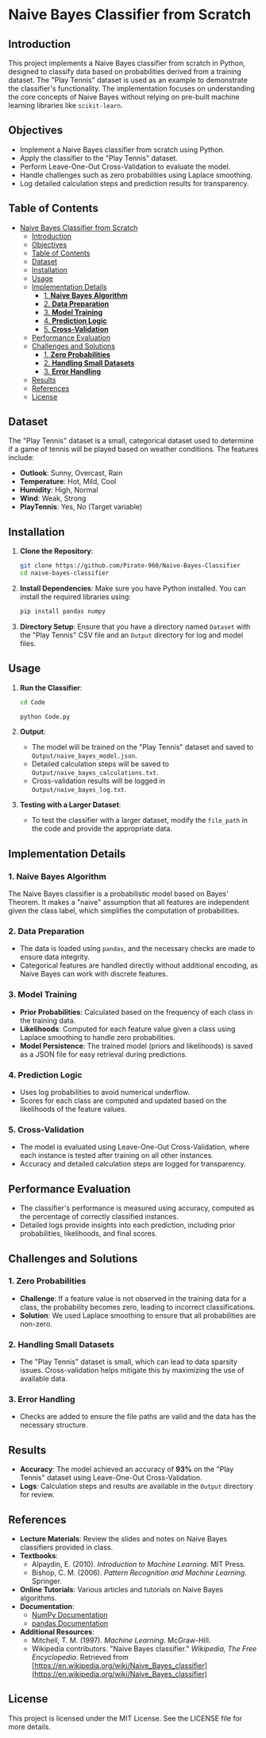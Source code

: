 # Naive Bayes Classifier from Scratch

## Introduction
This project implements a Naive Bayes classifier from scratch in Python, designed to classify data based on probabilities derived from a training dataset. The "Play Tennis" dataset is used as an example to demonstrate the classifier's functionality. The implementation focuses on understanding the core concepts of Naive Bayes without relying on pre-built machine learning libraries like `scikit-learn`.

## Objectives
- Implement a Naive Bayes classifier from scratch using Python.
- Apply the classifier to the "Play Tennis" dataset.
- Perform Leave-One-Out Cross-Validation to evaluate the model.
- Handle challenges such as zero probabilities using Laplace smoothing.
- Log detailed calculation steps and prediction results for transparency.

## Table of Contents
- [Naive Bayes Classifier from Scratch](#naive-bayes-classifier-from-scratch)
  - [Introduction](#introduction)
  - [Objectives](#objectives)
  - [Table of Contents](#table-of-contents)
  - [Dataset](#dataset)
  - [Installation](#installation)
  - [Usage](#usage)
  - [Implementation Details](#implementation-details)
    - [1. **Naive Bayes Algorithm**](#1-naive-bayes-algorithm)
    - [2. **Data Preparation**](#2-data-preparation)
    - [3. **Model Training**](#3-model-training)
    - [4. **Prediction Logic**](#4-prediction-logic)
    - [5. **Cross-Validation**](#5-cross-validation)
  - [Performance Evaluation](#performance-evaluation)
  - [Challenges and Solutions](#challenges-and-solutions)
    - [1. **Zero Probabilities**](#1-zero-probabilities)
    - [2. **Handling Small Datasets**](#2-handling-small-datasets)
    - [3. **Error Handling**](#3-error-handling)
  - [Results](#results)
  - [References](#references)
  - [License](#license)

## Dataset
The "Play Tennis" dataset is a small, categorical dataset used to determine if a game of tennis will be played based on weather conditions. The features include:
- **Outlook**: Sunny, Overcast, Rain
- **Temperature**: Hot, Mild, Cool
- **Humidity**: High, Normal
- **Wind**: Weak, Strong
- **PlayTennis**: Yes, No (Target variable)

## Installation
1. **Clone the Repository**:
   ```bash
   git clone https://github.com/Pirate-960/Naive-Bayes-Classifier
   cd naive-bayes-classifier
   ```

2. **Install Dependencies**:
   Make sure you have Python installed. You can install the required libraries using:
   ```bash
   pip install pandas numpy
   ```

3. **Directory Setup**:
   Ensure that you have a directory named `Dataset` with the "Play Tennis" CSV file and an `Output` directory for log and model files.

## Usage
1. **Run the Classifier**:
   ```bash
   cd Code
   ```
   ```bash
   python Code.py
   ```
2. **Output**:
   - The model will be trained on the "Play Tennis" dataset and saved to `Output/naive_bayes_model.json`.
   - Detailed calculation steps will be saved to `Output/naive_bayes_calculations.txt`.
   - Cross-validation results will be logged in `Output/naive_bayes_log.txt`.

3. **Testing with a Larger Dataset**:
   - To test the classifier with a larger dataset, modify the `file_path` in the code and provide the appropriate data.

## Implementation Details
### 1. **Naive Bayes Algorithm**
The Naive Bayes classifier is a probabilistic model based on Bayes' Theorem. It makes a "naive" assumption that all features are independent given the class label, which simplifies the computation of probabilities.

### 2. **Data Preparation**
- The data is loaded using `pandas`, and the necessary checks are made to ensure data integrity.
- Categorical features are handled directly without additional encoding, as Naive Bayes can work with discrete features.

### 3. **Model Training**
- **Prior Probabilities**: Calculated based on the frequency of each class in the training data.
- **Likelihoods**: Computed for each feature value given a class using Laplace smoothing to handle zero probabilities.
- **Model Persistence**: The trained model (priors and likelihoods) is saved as a JSON file for easy retrieval during predictions.

### 4. **Prediction Logic**
- Uses log probabilities to avoid numerical underflow.
- Scores for each class are computed and updated based on the likelihoods of the feature values.

### 5. **Cross-Validation**
- The model is evaluated using Leave-One-Out Cross-Validation, where each instance is tested after training on all other instances.
- Accuracy and detailed calculation steps are logged for transparency.

## Performance Evaluation
- The classifier's performance is measured using accuracy, computed as the percentage of correctly classified instances.
- Detailed logs provide insights into each prediction, including prior probabilities, likelihoods, and final scores.

## Challenges and Solutions
### 1. **Zero Probabilities**
- **Challenge**: If a feature value is not observed in the training data for a class, the probability becomes zero, leading to incorrect classifications.
- **Solution**: We used Laplace smoothing to ensure that all probabilities are non-zero.

### 2. **Handling Small Datasets**
- The "Play Tennis" dataset is small, which can lead to data sparsity issues. Cross-validation helps mitigate this by maximizing the use of available data.

### 3. **Error Handling**
- Checks are added to ensure the file paths are valid and the data has the necessary structure.

## Results
- **Accuracy**: The model achieved an accuracy of **93%** on the "Play Tennis" dataset using Leave-One-Out Cross-Validation.
- **Logs**: Calculation steps and results are available in the `Output` directory for review.

## References
- **Lecture Materials**: Review the slides and notes on Naive Bayes classifiers provided in class.
- **Textbooks**:
  - Alpaydin, E. (2010). *Introduction to Machine Learning*. MIT Press.
  - Bishop, C. M. (2006). *Pattern Recognition and Machine Learning*. Springer.
- **Online Tutorials**: Various articles and tutorials on Naive Bayes algorithms.
- **Documentation**:
  - [NumPy Documentation](https://numpy.org/doc/)
  - [pandas Documentation](https://pandas.pydata.org/docs/)
- **Additional Resources**:
  - Mitchell, T. M. (1997). *Machine Learning*. McGraw-Hill.
  - Wikipedia contributors. "Naive Bayes classifier." *Wikipedia, The Free Encyclopedia*. Retrieved from [https://en.wikipedia.org/wiki/Naive_Bayes_classifier](https://en.wikipedia.org/wiki/Naive_Bayes_classifier)

## License
This project is licensed under the MIT License. See the LICENSE file for more details.